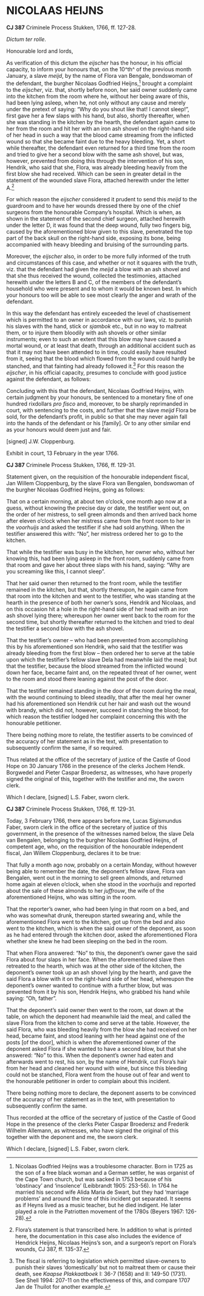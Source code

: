 # NICOLAAS HEIJNS

**CJ 387** Criminele Process Stukken, 1766, ff. 127-28.

*Dictum ter rolle*.

Honourable lord and lords,

As verification of this dictum the *eijscher* has the honour, in his official capacity, to inform your honours that, on the 10^th^ of the previous month January, a slave *meijd*, by the name of Flora van Bengale, bondswoman of the defendant, the burgher Nicolaas Godfried Heijns,[^1] brought a complaint to the *eijscher*, viz. that, shortly before noon, her said owner suddenly came into the kitchen from the room where he, without her being aware of this, had been lying asleep, when he, not only without any cause and merely under the pretext of saying: “Why do you shout like that! I cannot sleep!”, first gave her a few slaps with his hand, but also, shortly thereafter, when she was standing in the kitchen by the hearth, the defendant again came to her from the room and hit her with an iron ash shovel on the right-hand side of her head in such a way that the blood came streaming from the inflicted wound so that she became faint due to the heavy bleeding. Yet, a short while thereafter, the defendant even returned for a third time from the room and tried to give her a second blow with the same ash shovel, but was, however, prevented from doing this through the intervention of his son, Hendrik, who said that she, Flora, was already bleeding heavily from the first blow she had received. Which can be seen in greater detail in the statement of the wounded slave Flora, attached herewith under the letter A.[^2]

For which reason the *eijscher* considered it prudent to send this *meijd* to the guardroom and to have her wounds dressed there by one of the chief surgeons from the honourable Company’s hospital. Which is when, as shown in the statement of the second chief surgeon, attached herewith under the letter D, it was found that the deep wound, fully two fingers big, caused by the aforementioned blow given to this slave, penetrated the top part of the back skull on the right-hand side, exposing its bone, being accompanied with heavy bleeding and bruising of the surrounding parts.

Moreover, the *eijscher* also, in order to be more fully informed of the truth and circumstances of this case, and whether or not it squares with the truth, viz. that the defendant had given the *meijd* a blow with an ash shovel and that she thus received the wound, collected the testimonies, attached herewith under the letters B and C, of the members of the defendant’s household who were present and to whom it would be known best. In which your honours too will be able to see most clearly the anger and wrath of the defendant.

In this way the defendant has entirely exceeded the level of chastisement which is permitted to an owner in accordance with our laws, viz. to punish his slaves with the hand, stick or *sjambok* etc., but in no way to maltreat them, or to injure them bloodily with ash shovels or other similar instruments; even to such an extent that this blow may have caused a mortal wound, or at least that death, through an additional accident such as that it may not have been attended to in time, could easily have resulted from it, seeing that the blood which flowed from the wound could hardly be stanched, and that fainting had already followed it.[^3] For this reason the *eijscher*, in his official capacity, presumes to conclude with good justice against the defendant, as follows:

Concluding with this that the defendant, Nicolaas Godfried Heijns, with certain judgment by your honours, be sentenced to a monetary fine of one hundred rixdollars *pro fisco* and, moreover, to be sharply reprimanded in court, with sentencing to the costs, and further that the slave *meijd* Flora be sold, for the defendant’s profit, in public so that she may never again fall into the hands of the defendant or his \[family\]. Or to any other similar end as your honours would deem just and fair.

\[signed\] J.W. Cloppenburg.

Exhibit in court, 13 February in the year 1766.

**CJ 387** Criminele Process Stukken, 1766, ff. 129-31.

Statement given, on the requisition of the honourable independent fiscal, Jan Willem Cloppenburg, by the slave Flora van Bengalen, bondswoman of the burgher Nicolaas Godfried Heijns, going as follows:

That on a certain morning, at about ten o’clock, one month ago now at a guess, without knowing the precise day or date, the testifier went out, on the order of her mistress, to sell green almonds and then arrived back home after eleven o’clock when her mistress came from the front room to her in the *voorhuijs* and asked the testifier if she had sold anything. When the testifier answered this with: “No”, her mistress ordered her to go to the kitchen.

That while the testifier was busy in the kitchen, her owner who, without her knowing this, had been lying asleep in the front room, suddenly came from that room and gave her about three slaps with his hand, saying: “Why are you screaming like this, I cannot sleep”.

That her said owner then returned to the front room, while the testifier remained in the kitchen, but that, shortly thereupon, he again came from that room into the kitchen and went to the testifier, who was standing at the hearth in the presence of both her owner’s sons, Hendrik and Nicolaas, and on this occasion hit a hole in the right-hand side of her head with an iron ash shovel lying there; whereupon her owner went back to the room for the second time, but shortly thereafter returned to the kitchen and tried to deal the testifier a second blow with the ash shovel.

That the testifier’s owner – who had been prevented from accomplishing this by his aforementioned son Hendrik, who said that the testifier was already bleeding from the first blow – then ordered her to serve at the table upon which the testifier’s fellow slave Dela had meanwhile laid the meal; but that the testifier, because the blood streamed from the inflicted wound down her face, became faint and, on the repeated threat of her owner, went to the room and stood there leaning against the post of the door.

That the testifier remained standing in the door of the room during the meal, with the wound continuing to bleed steadily, that after the meal her owner had his aforementioned son Hendrik cut her hair and wash out the wound with brandy, which did not, however, succeed in stanching the blood; for which reason the testifier lodged her complaint concerning this with the honourable petitioner.

There being nothing more to relate, the testifier asserts to be convinced of the accuracy of her statement as in the text, with presentation to subsequently confirm the same, if so required.

Thus related at the office of the secretary of justice of the Castle of Good Hope on 30 January 1766 in the presence of the clerks Jochem Hendk. Borgwedel and Pieter Caspar Broedersz, as witnesses, who have properly signed the original of this, together with the testifier and me, the sworn clerk.

Which I declare, \[signed\] L.S. Faber, sworn clerk.

**CJ 387** Criminele Process Stukken, 1766, ff. 129-31.

Today, 3 February 1766, there appears before me, Lucas Sigismundus Faber, sworn clerk in the office of the secretary of justice of this government, in the presence of the witnesses named below, the slave Dela van Bengalen, belonging to the burgher Nicolaas Godfried Heijns, of competent age, who, on the requisition of the honourable independent fiscal, Jan Willem Cloppenburg, declares it to be true:

That fully a month ago now, probably on a certain Monday, without however being able to remember the date, the deponent’s fellow slave, Flora van Bengalen, went out in the morning to sell green almonds, and returned home again at eleven o’clock, when she stood in the *voorhuijs* and reported about the sale of these almonds to her *juffrouw*, the wife of the aforementioned Heijns, who was sitting in the room.

That the reporter’s owner, who had been lying in that room on a bed, and who was somewhat drunk, thereupon started swearing and, while the aforementioned Flora went to the kitchen, got up from the bed and also went to the kitchen, which is when the said owner of the deponent, as soon as he had entered through the kitchen door, asked the aforementioned Flora whether she knew he had been sleeping on the bed in the room.

That when Flora answered: “No” to this, the deponent’s owner gave the said Flora about four slaps in her face. When the aforementioned slave then retreated to the hearth, which was at the other side of the kitchen, the deponent’s owner took up an ash shovel lying by the hearth, and gave the said Flora a blow with it on the right-hand side of her head, whereupon the deponent’s owner wanted to continue with a further blow, but was prevented from it by his son, Hendrik Heijns, who grabbed his hand while saying: “Oh, father”.

That the deponent’s said owner then went to the room, sat down at the table, on which the deponent had meanwhile laid the meal, and called the slave Flora from the kitchen to come and serve at the table. However, the said Flora, who was bleeding heavily from the blow she had received on her head, became faint, and stood leaning with her head against one of the posts \[of the door\], which is when the aforementioned owner of the deponent asked Flora if she wanted to have a second blow, but that she answered: “No” to this. When the deponent’s owner had eaten and afterwards went to rest, his son, by the name of Hendrik, cut Flora’s hair from her head and cleaned her wound with wine, but since this bleeding could not be stanched, Flora went from the house out of fear and went to the honourable petitioner in order to complain about this incident.

There being nothing more to declare, the deponent asserts to be convinced of the accuracy of her statement as in the text, with presentation to subsequently confirm the same.

Thus recorded at the office of the secretary of justice of the Castle of Good Hope in the presence of the clerks Pieter Caspar Broedersz and Frederik Wilhelm Allemann, as witnesses, who have signed the original of this together with the deponent and me, the sworn clerk.

Which I declare, \[signed\] L.S. Faber, sworn clerk.

[^1]: Nicolaas Godfried Heijns was a troublesome character. Born in 1725 as the son of a free black woman and a German settler, he was organist of the Cape Town church, but was sacked in 1753 because of his ‘obstinacy’ and ‘insolence’ (Leibbrandt 1905: 253-56). In 1764 he married his second wife Alida Maria de Swart, but they had ‘marriage problems’ and around the time of this incident got separated. It seems as if Heyns lived as a music teacher, but he died indigent. He later played a role in the Patriotten movement of the 1780s (Beyers 1967: 126-28).

[^2]: Flora’s statement is that transcribed here. In addition to what is printed here, the documentation in this case also includes the evidence of Hendrick Heijns, Nicolaas Heijns’s son, and a surgeon’s report on Flora’s wounds, CJ 387, ff. 135-37.

[^3]: The fiscal is referring to legislation which permitted slave-owners to punish their slaves ‘domestically’ but not to maltreat them or cause their death, see *Kaapse Plakkaatboek* I: 36-7 (1658) and II: 149-50 (1731). See Shell 1994: 207-11 on the effectiveness of this, and compare 1707 Jan de Thuilot for another example.